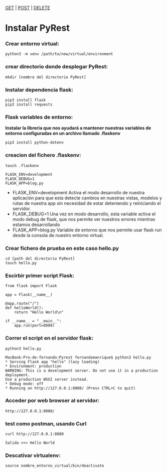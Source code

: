 [GET](README_GetApi.md) | [POST](README_PostApi.md) | [DELETE](README_DeleteApi.md)

# Instalar PyRest

###  Crear entorno virtual:
    python3 -m venv /path/to/new/virtual/environment

### crear directorio donde desplegar PyRest:
    mkdir [nombre del directorio PyRest]

### Instalar dependencia flask:
    pip3 install flask
    pip3 install requests

### Flask variables de entorno:
**Instalar la librería que nos ayudará a mantener nuestras variables de entorno configuradas en un archivo llamado .flaskenv**
    
    pip3 install python-dotenv
    
### creacion del fichero .flaskenv:
    touch .flaskenv
    
    FLASK_ENV=development
    FLASK_DEBUG=1
    FLASK_APP=blog.py
    
* FLASK_ENV=development Activa el modo desarrollo de nuestra aplicación para que esta detecte cambios en nuestras vistas, modelos y rutas de nuestra app sin necesidad de estar deteniendo y reiniciando el servidor.
* FLASK_DEBUG=1 Una vez en modo desarrollo, esta variable activa el modo debug de flask, que nos permite ver nuestros errores mientras estamos desarrollando
* FLASK_APP=blog.py Variable de entorno que nos permite usar flask run desde la consola de nuestro entorno virtual.

### Crear fichero de prueba en este caso hello.py
    cd [path del directorio PyRest]
    touch hello.py

### Escirbir primer script Flask:
    from flask import Flask
    
    app = Flask(__name__)
    
    @app.route("/")
    def helloWorld():
        return "Hello World\n"
        
    if __name__ = "__main__":
        app.run(port=8080)
    
### Correr el script en el servidor flask:
    python3 hello.py

    MacBook-Pro-de-fernando:Pyrest fernandomanrique$ python3 hello.py
    * Serving Flask app "hello" (lazy loading)
    * Environment: production
    WARNING: This is a development server. Do not use it in a production deployment.
    Use a production WSGI server instead.
    * Debug mode: off
    * Running on http://127.0.0.1:8080/ (Press CTRL+C to quit)
 
### Acceder por web browser al servidor:
    http://127.0.0.1:8080/ 

### test como postman, usando Curl
    curl http://127.0.0.1:8080 

    Salida >>> Hello World

### Descativar virtualenv:
    source nombre_entorno_virtual/bin/deactivate



